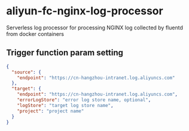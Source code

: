# aliyun-fc-nginx-log-processor

Serverless log processor for processing NGINX log collected by fluentd from docker containers

## Trigger function param setting

```json
{
  "source": {
    "endpoint": "https://cn-hangzhou-intranet.log.aliyuncs.com"
  },
  "target": {
    "endpoint": "https://cn-hangzhou-intranet.log.aliyuncs.com",
    "errorLogStore": "error log store name, optional",
    "logStore": "target log store name",
    "project": "project name"
  }
}
```